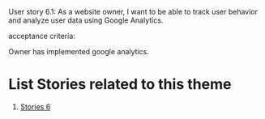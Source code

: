User story 6.1: As a website owner, I want to be able to track user behavior and analyze user data using Google Analytics.
 
acceptance criteria:

Owner has implemented google analytics.

# List Stories related to this theme
1. [Stories 6](documentation/templates/theme/initiatives/epics/stories/tasks/task_template.md)
